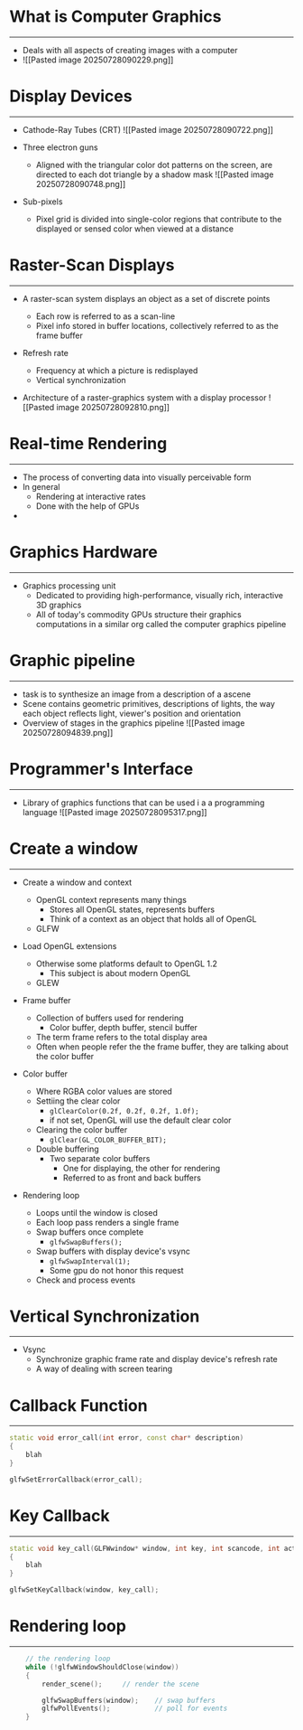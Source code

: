 # What is Computer Graphics
---
- Deals with all aspects of creating images with a computer
- ![[Pasted image 20250728090229.png]]


# Display Devices
----
- Cathode-Ray Tubes (CRT)
![[Pasted image 20250728090722.png]]

- Three electron guns
	- Aligned with the triangular color dot patterns on the screen, are directed to each dot triangle by a shadow mask
![[Pasted image 20250728090748.png]]

- Sub-pixels
	- Pixel grid is divided into single-color regions that contribute to the displayed or sensed color when viewed at a distance


# Raster-Scan Displays
----
- A raster-scan system displays an object as a set of discrete points
	- Each row is referred to as a scan-line
	- Pixel info stored in buffer locations, collectively referred to as the frame buffer
- Refresh rate
	- Frequency at which a picture is redisplayed
	- Vertical synchronization

- Architecture of a raster-graphics system with a display processor
![[Pasted image 20250728092810.png]]

# Real-time Rendering
----
- The process of converting data into visually perceivable form
- In general
	- Rendering at interactive rates
	- Done with the help of GPUs
- 

# Graphics Hardware
---
- Graphics processing unit
	- Dedicated to providing high-performance, visually rich, interactive 3D graphics
	- All of today's commodity GPUs structure their graphics computations in a similar org called the computer graphics pipeline

# Graphic pipeline
---
- task is to synthesize an image from a description of a ascene
- Scene contains geometric primitives, descriptions of lights, the way each object reflects light, viewer's position and orientation
- Overview of stages in the graphics pipeline
![[Pasted image 20250728094839.png]]

# Programmer's Interface
---
- Library of graphics functions that can be used i a a programming language
![[Pasted image 20250728095317.png]]

# Create a window
---
- Create a window and context 
	- OpenGL context represents many things
		- Stores all OpenGL states, represents buffers
		- Think of a context as an object that holds all of OpenGL
	- GLFW
- Load OpenGL extensions
	- Otherwise some platforms default to OpenGL 1.2
		- This subject is about modern OpenGL
	- GLEW

- Frame buffer
	- Collection of buffers used for rendering
		- Color buffer, depth buffer, stencil buffer
	- The term frame refers to the total display area
	- Often when people refer the the frame buffer, they are talking about the color buffer

- Color buffer
	- Where RGBA color values are stored
	- Settiing the clear color
		- ```glClearColor(0.2f, 0.2f, 0.2f, 1.0f);```
		- if not set, OpenGL will use the default clear color
	- Clearing the color buffer
		- ```glClear(GL_COLOR_BUFFER_BIT);```
	- Double buffering
		- Two separate color buffers
			- One for displaying, the other for rendering
			- Referred to as front and back buffers

- Rendering loop
	- Loops until the window is closed
	- Each loop pass renders a single frame
	- Swap buffers once complete
		- ```glfwSwapBuffers();```
	- Swap buffers with display device's vsync
		- ```glfwSwapInterval(1);```
		- Some gpu do not honor this request
	- Check and process events

# Vertical Synchronization
---
- Vsync
	- Synchronize graphic frame rate and display device's refresh rate 
	- A way of dealing with screen tearing


# Callback Function
---
```c++
static void error_call(int error, const char* description)
{
	blah
}

glfwSetErrorCallback(error_call);
```


# Key Callback
----
```c++
static void key_call(GLFWwindow* window, int key, int scancode, int action, int mods)
{
	blah
}

glfwSetKeyCallback(window, key_call);
```

# Rendering loop
---
```c++
	// the rendering loop
	while (!glfwWindowShouldClose(window))
	{
		render_scene();		// render the scene

		glfwSwapBuffers(window);	// swap buffers
		glfwPollEvents();			// poll for events
	}
```